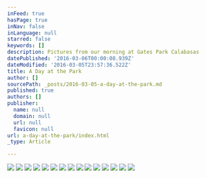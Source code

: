 ```yaml
---
inFeed: true
hasPage: true
inNav: false
inLanguage: null
starred: false
keywords: []
description: Pictures from our morning at Gates Park Calabasas
datePublished: '2016-03-06T00:00:08.939Z'
dateModified: '2016-03-05T23:57:36.522Z'
title: A Day at the Park
author: []
sourcePath: _posts/2016-03-05-a-day-at-the-park.md
published: true
authors: []
publisher:
  name: null
  domain: null
  url: null
  favicon: null
url: a-day-at-the-park/index.html
_type: Article

---
```

![](https://s3-us-west-2.amazonaws.com/the-grid-img/p/6e00f315995963208e902edb8bec21e0b94747aa.jpg)
![](https://s3-us-west-2.amazonaws.com/the-grid-img/p/9e6a8c889adeabc4c3c72d0db93bf41d9d37800d.jpg)
![](https://the-grid-user-content.s3-us-west-2.amazonaws.com/4728e508-ede4-40e2-99d8-3c11edcaec60.jpg)
![](https://the-grid-user-content.s3-us-west-2.amazonaws.com/68ad66d7-6ae1-4c04-bfe6-eac85712a0a0.jpg)
![](https://the-grid-user-content.s3-us-west-2.amazonaws.com/fe4dcec1-1cbd-407d-8c8a-3047ab99c5e0.jpg)
![](https://the-grid-user-content.s3-us-west-2.amazonaws.com/a26bf4b4-bef2-4c25-82d1-d16d6b297a35.jpg)
![](https://the-grid-user-content.s3-us-west-2.amazonaws.com/6e89a55d-b73f-4bbd-96fa-55528691ccc2.jpg)
![](https://the-grid-user-content.s3-us-west-2.amazonaws.com/f584e8e1-89c2-400f-9289-22caec72e878.jpg)
![](https://the-grid-user-content.s3-us-west-2.amazonaws.com/139acaf4-66a0-4021-9b70-31172fe026b0.jpg)
![](https://the-grid-user-content.s3-us-west-2.amazonaws.com/14c4d78d-c67a-47af-8cbe-6f1e4c201e2b.jpg)
![](https://the-grid-user-content.s3-us-west-2.amazonaws.com/7590a7c0-cc03-4fd4-89b7-7cacad3f1234.jpg)
![](https://the-grid-user-content.s3-us-west-2.amazonaws.com/4354c8f4-cbe9-47ce-8e81-f55f07509af4.jpg)
![](https://the-grid-user-content.s3-us-west-2.amazonaws.com/6727dc36-271f-47f3-8166-22519a762285.jpg)
![](https://the-grid-user-content.s3-us-west-2.amazonaws.com/9778279d-fdd9-4284-94c2-77730f3264fa.jpg)
![](https://the-grid-user-content.s3-us-west-2.amazonaws.com/5b231bc3-0807-4aa2-8376-c6ae00ad2754.jpg)